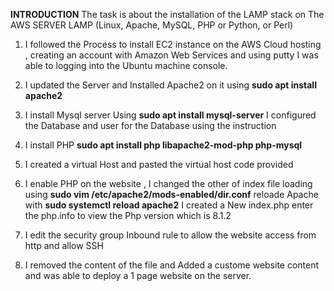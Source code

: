 **INTRODUCTION**
The task is about the installation of the LAMP stack on The AWS SERVER LAMP (Linux, Apache, MySQL, PHP or Python, or Perl)

1. I followed the Process to install EC2 instance on the AWS Cloud hosting , creating an account with Amazon Web Services and using putty I was able to logging into the Ubuntu machine console. 


1. I updated the Server and Installed Apache2 on it  using **sudo apt install apache2** 


1.  I install Mysql server Using **sudo apt install mysql-server** I configured the Database and user for the Database using the instruction


1. I install PHP **sudo apt install php libapache2-mod-php php-mysql**  


1. I created a virtual Host and pasted the virtual host code provided 


1. I enable PHP on the website , I changed the other of index file loading  using **sudo vim /etc/apache2/mods-enabled/dir.conf** reloade Apache with 
   **sudo systemctl reload apache2** I created a New index.php enter the php.info to view the Php version which is 8.1.2
   
   
1. I edit the security group Inbound rule to allow the website access from http and allow SSH


1. I removed the content of the file and Added a custome website content and was able to deploy a 1 page website on the server.
